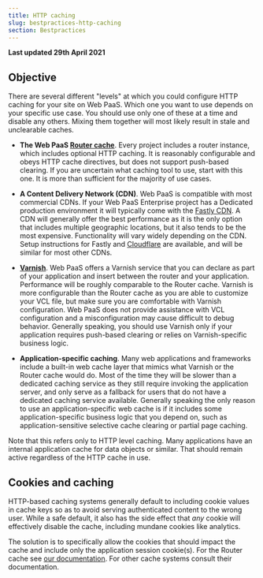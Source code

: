 ```yaml
---
title: HTTP caching
slug: bestpractices-http-caching
section: Bestpractices
---
```


**Last updated 29th April 2021**


## Objective  

There are several different "levels" at which you could configure HTTP caching for your site on Web PaaS.  Which one you want to use depends on your specific use case.  You should use only one of these at a time and disable any others. Mixing them together will most likely result in stale and unclearable caches.

* **The Web PaaS [Router cache](../configuration-routes/cache)**.  Every project includes a router instance, which includes optional HTTP caching.  It is reasonably configurable and obeys HTTP cache directives, but does not support push-based clearing.  If you are uncertain what caching tool to use, start with this one.  It is more than sufficient for the majority of use cases.

* **A Content Delivery Network (CDN)**.  Web PaaS is compatible with most commercial CDNs.  If your Web PaaS Enterprise project has a Dedicated production environment it will typically come with the [Fastly CDN](../domains-cdn/fastly).  A CDN will generally offer the best performance as it is the only option that includes multiple geographic locations, but it also tends to be the most expensive.  Functionality will vary widely depending on the CDN.  Setup instructions for Fastly and [Cloudflare](../domains-cdn/cloudflare) are available, and will be similar for most other CDNs.

* **[Varnish](../configuration-services/varnish)**.  Web PaaS offers a Varnish service that you can declare as part of your application and insert between the router and your application.  Performance will be roughly comparable to the Router cache.  Varnish is more configurable than the Router cache as you are able to customize your VCL file, but make sure you are comfortable with Varnish configuration.  Web PaaS does not provide assistance with VCL configuration and a misconfiguration may cause difficult to debug behavior.  Generally speaking, you should use Varnish only if your application requires push-based clearing or relies on Varnish-specific business logic.

* **Application-specific caching**.  Many web applications and frameworks include a built-in web cache layer that mimics what Varnish or the Router cache would do.  Most of the time they will be slower than a dedicated caching service as they still require invoking the application server, and only serve as a fallback for users that do not have a dedicated caching service available.  Generally speaking the only reason to use an application-specific web cache is if it includes some application-specific business logic that you depend on, such as application-sensitive selective cache clearing or partial page caching.

Note that this refers only to HTTP level caching.  Many applications have an internal application cache for data objects or similar.  That should remain active regardless of the HTTP cache in use.

## Cookies and caching

HTTP-based caching systems generally default to including cookie values in cache keys so as to avoid serving authenticated content to the wrong user.  While a safe default, it also has the side effect that *any* cookie will effectively disable the cache, including mundane cookies like analytics.  

The solution is to specifically allow the cookies that should impact the cache and include only the application session cookie(s).  For the Router cache see [our documentation](../configuration-routes/cache#cookies).  For other cache systems consult their documentation.
